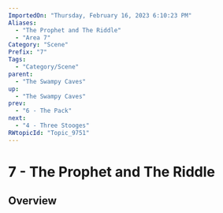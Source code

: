 ```yaml
---
ImportedOn: "Thursday, February 16, 2023 6:10:23 PM"
Aliases:
  - "The Prophet and The Riddle"
  - "Area 7"
Category: "Scene"
Prefix: "7"
Tags:
  - "Category/Scene"
parent:
  - "The Swampy Caves"
up:
  - "The Swampy Caves"
prev:
  - "6 - The Pack"
next:
  - "4 - Three Stooges"
RWtopicId: "Topic_9751"
---
```

# 7 - The Prophet and The Riddle
## Overview
